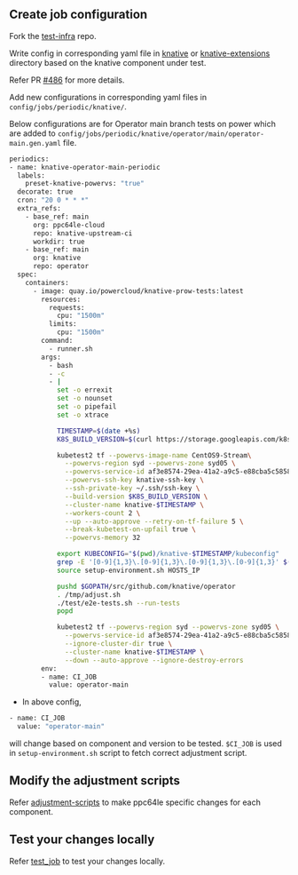 ## Create job configuration

Fork the [test-infra](https://github.com/ppc64le-cloud/test-infra/) repo.

Write config in corresponding yaml file in [knative](https://github.com/ppc64le-cloud/test-infra/tree/master/config/jobs/periodic/knative) or [knative-extensions](https://github.com/ppc64le-cloud/test-infra/tree/master/config/jobs/periodic/knative-extensions) directory based on the knative component under test.

Refer PR [#486](https://github.com/ppc64le-cloud/test-infra/pull/486) for more details.

Add new configurations in corresponding yaml files in  `config/jobs/periodic/knative/`. 

Below configurations are for Operator main branch tests on power which are added to `config/jobs/periodic/knative/operator/main/operator-main.gen.yaml` file.
  ```bash
periodics:
  - name: knative-operator-main-periodic
    labels:
      preset-knative-powervs: "true"
    decorate: true
    cron: "20 0 * * *"
    extra_refs:
      - base_ref: main
        org: ppc64le-cloud
        repo: knative-upstream-ci
        workdir: true
      - base_ref: main
        org: knative
        repo: operator
    spec:
      containers:
        - image: quay.io/powercloud/knative-prow-tests:latest
          resources:
            requests:
              cpu: "1500m"
            limits:
              cpu: "1500m"
          command:
            - runner.sh
          args:
            - bash
            - -c
            - |
              set -o errexit
              set -o nounset
              set -o pipefail
              set -o xtrace

              TIMESTAMP=$(date +%s)
              K8S_BUILD_VERSION=$(curl https://storage.googleapis.com/k8s-release-dev/ci/latest.txt)

              kubetest2 tf --powervs-image-name CentOS9-Stream\
                --powervs-region syd --powervs-zone syd05 \
                --powervs-service-id af3e8574-29ea-41a2-a9c5-e88cba5c5858 \
                --powervs-ssh-key knative-ssh-key \
                --ssh-private-key ~/.ssh/ssh-key \
                --build-version $K8S_BUILD_VERSION \
                --cluster-name knative-$TIMESTAMP \
                --workers-count 2 \
                --up --auto-approve --retry-on-tf-failure 5 \
                --break-kubetest-on-upfail true \
                --powervs-memory 32

              export KUBECONFIG="$(pwd)/knative-$TIMESTAMP/kubeconfig"
              grep -E '[0-9]{1,3}\.[0-9]{1,3}\.[0-9]{1,3}\.[0-9]{1,3}' $(pwd)/knative-$TIMESTAMP/hosts > HOSTS_IP
              source setup-environment.sh HOSTS_IP

              pushd $GOPATH/src/github.com/knative/operator
              . /tmp/adjust.sh
              ./test/e2e-tests.sh --run-tests
              popd

              kubetest2 tf --powervs-region syd --powervs-zone syd05 \
                --powervs-service-id af3e8574-29ea-41a2-a9c5-e88cba5c5858 \
                --ignore-cluster-dir true \
                --cluster-name knative-$TIMESTAMP \
                --down --auto-approve --ignore-destroy-errors
          env:
          - name: CI_JOB
            value: operator-main
  ```
  
  - In above config, 
  
  ```bash
  - name: CI_JOB
    value: "operator-main"
  ```
  will change based on component and version to be tested. `$CI_JOB` is used in `setup-environment.sh` script to fetch correct adjustment script.

## Modify the adjustment scripts

Refer [adjustment-scripts](https://github.com/ppc64le-cloud/knative-upstream-ci/blob/main/docs/adjustment-scripts.md) to make ppc64le specific changes for each component.

## Test your changes locally

Refer [test_job](https://github.com/ppc64le-cloud/knative-upstream-ci/blob/main/docs/testing.md) to test your changes locally.